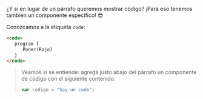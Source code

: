 ¿Y si en lugar de un párrafo queremos mostrar código? ¡Para eso tenemos también un componente específico! :sunglasses:

Conozcamos a la etiqueta `code`: 

```html
<code>
   program {
      Poner(Rojo)
   }
</code>
```

> Veamos si se entiende: agregá justo abajo del párrafo un componente de código con el siguiente contenido.
> 
> ```javascript
> var codigo = "Soy un code";
> ```